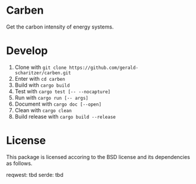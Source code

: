 # Carben

Get the carbon intensity of energy systems.

# Develop

1. Clone with `git clone https://github.com/gerald-scharitzer/carben.git`
2. Enter with `cd carben`
3. Build with `cargo build`
4. Test with `cargo test [-- --nocapture]`
5. Run with `cargo run [-- args]`
6. Document with `cargo doc [--open]`
7. Clean with `cargo clean`
8. Build release with `cargo build --release`

# License

This package is licensed accoring to the BSD license and its dependencies as follows.

reqwest: tbd
serde: tbd
